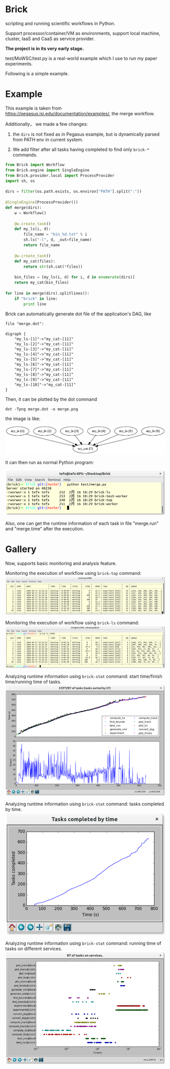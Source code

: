 # Brick
scripting and running scientific workflows in Python.

Support processor/container/VM as environments, support local machine, cluster, IaaS and CaaS as service provider.

**The project is in its very early stage.**

test/MoWSC/test.py is a real-world example which I use to run my paper experiments.

Following is a simple example.

# Example

This example is taken from https://pegasus.isi.edu/documentation/examples/, the merge workflow.

Additionally， we made a few changes:

1. the `dirs` is not fixed as in Pegasus example, but is dynamically parsed from PATH env in current system.

2. We add filter after all tasks having completed to find only `brick-*` commands.

```Python
from Brick import Workflow
from Brick.engine import SingleEngine
from Brick.provider.local import ProcessProvider
import sh, os

dirs = filter(os.path.exists, os.environ["PATH"].split(":"))

@SingleEngine(ProcessProvider())
def merge(dirs):
    w = Workflow()

    @w.create_task()
    def my_ls(i, d):
        file_name = "bin_%d.txt" % i
        sh.ls("-l", d, _out=file_name)
        return file_name

    @w.create_task()
    def my_cat(files):
        return str(sh.cat(*files))

    bin_files = [my_ls(i, d) for i, d in enumerate(dirs)]
    return my_cat(bin_files)

for line in merge(dirs).splitlines():
    if "brick" in line:
        print line
```


Brick can automatically generate dot file of the application's DAG, like

    file "merge.dot":

    digraph {
        "my_ls-[1]"->"my_cat-[11]"
        "my_ls-[2]"->"my_cat-[11]"
        "my_ls-[3]"->"my_cat-[11]"
        "my_ls-[4]"->"my_cat-[11]"
        "my_ls-[5]"->"my_cat-[11]"
        "my_ls-[6]"->"my_cat-[11]"
        "my_ls-[7]"->"my_cat-[11]"
        "my_ls-[8]"->"my_cat-[11]"
        "my_ls-[9]"->"my_cat-[11]"
        "my_ls-[10]"->"my_cat-[11]"
    }

Then, it can be plotted by the dot command

    dot -Tpng merge.dot -o merge.png

the image is like:

![DAG](test/merge.png)

It can then run as normal Python program:

![RUN](test/doc_data/run.png)

Also, one can get the runtime information of each task in file "merge.run" and "merge.time" after the execution.

# Gallery

Now, supports basic monitoring and analysis feature.

Monitoring the execution of workflow using `brick-top` command:
![brick-top](test/doc_data/top.png "Monitoring the execution of workflow using `brick-top` command")

Monitoring the execution of workflow using `brick-ls` command:
![brick-ls](test/doc_data/ls.png "Monitoring the execution of workflow using `brick-ls` command")

Analyzing runtime information using `brick-stat` command: start time/finish time/running time of tasks.
![brick-stat 0](test/doc_data/stat0.png "Analyzing runtime information using `brick-stat` command: start time/finish time/running time of tasks.")

Analyzing runtime information using `brick-stat` command: tasks completed by time.
![brick-stat 1](test/doc_data/stat1.png "Analyzing runtime information using `brick-stat` command: tasks completed by time.")

Analyzing runtime information using `brick-stat` command: running time of tasks on different services.
![brick-stat 2](test/doc_data/stat2.png "Analyzing runtime information using `brick-stat` command: running time of tasks on different services.")



